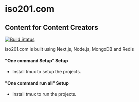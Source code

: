 # iso201.com
## Content for Content Creators

[![Build Status](https://travis-ci.org/joemccann/dillinger.svg?branch=master)](https://travis-ci.org/joemccann/dillinger)

iso201.com is built using Next.js, Node.js, MongoDB and Redis

#### "One command Setup" Setup
- Install tmux to setup the projects.

#### "One command run all" Setup
- Install tmux to run the projects.
